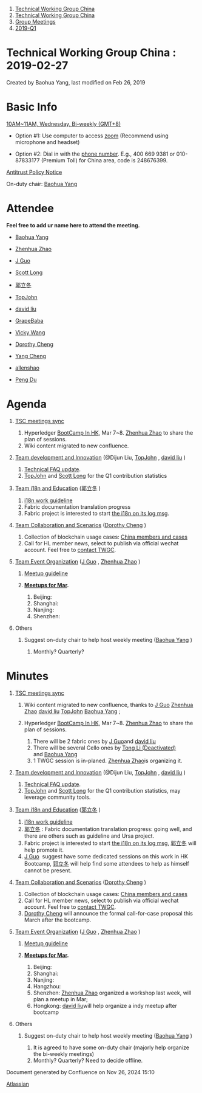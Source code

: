 1. [Technical Working Group China](index.html)
2. [Technical Working Group China](Technical-Working-Group-China_22151170.html)
3. [Group Meetings](Group-Meetings_22151180.html)
4. [2019-Q1](2019-Q1_22151184.html)

# Technical Working Group China : 2019-02-27

Created by Baohua Yang, last modified on Feb 26, 2019

# Basic Info

[10AM~11AM, Wednesday, Bi-weekly (GMT+8)](#)

- Option #1: Use computer to access [zoom](https://zoom.us/my/hyperledger.community "https://zoom.us/my/hyperledger.community") (Recommend using microphone and headset)

<!--THE END-->

- Option #2: Dial in with the [phone number](https://zoom.us/zoomconference?m=mTUdEBuT33gjEcR54Rqsi1KmFyNgSLYP). E.g., 400 669 9381 or 010-87833177 (Premium Toll) for China area, code is 248676399.

[Antitrust Policy Notice](https://docs.google.com/presentation/d/1punUCr0mSZT9gMKCs3vCYqbWbjeS_RG-18ZrhkfwoYc/edit?ts=5a14dfdf)

On-duty chair: [Baohua Yang](https://lf-hyperledger.atlassian.net/wiki/people/557058:17d87dbf-05fe-4c1b-84cf-fd69f7fcbb20?ref=confluence)

# Attendee

**Feel free to add ur name here to attend the meeting.**

- [Baohua Yang](https://lf-hyperledger.atlassian.net/wiki/people/557058:17d87dbf-05fe-4c1b-84cf-fd69f7fcbb20?ref=confluence)
- [Zhenhua Zhao](https://lf-hyperledger.atlassian.net/wiki/people/5da669613c95d00c3c649d6e?ref=confluence)
  
- [J Guo](https://lf-hyperledger.atlassian.net/wiki/people/70121:6a297646-8eaf-48bb-afd9-76ce748a10eb?ref=confluence)
  
- [Scott Long](https://lf-hyperledger.atlassian.net/wiki/people/712020:d1bf34a5-5759-4945-8433-6da36f1c6870?ref=confluence)
  
- [郭立冬](https://lf-hyperledger.atlassian.net/wiki/people/6183eb45bcb574006810d17f?ref=confluence)
  
- [TopJohn](https://lf-hyperledger.atlassian.net/wiki/people/5b417eec10d57114135ec9aa?ref=confluence)
- [david liu](https://lf-hyperledger.atlassian.net/wiki/people/557058:ccdd3d2a-7f2a-4159-a2f2-de5fc7776831?ref=confluence)
  
- [GrapeBaba](https://lf-hyperledger.atlassian.net/wiki/people/70121:9d3e098c-7104-4922-a304-f5a035cd60ad?ref=confluence)
- [Vicky Wang](https://lf-hyperledger.atlassian.net/wiki/people/712020:10c2fd9c-adc0-4de7-a1cf-1130c6b6f884?ref=confluence)
- [Dorothy Cheng](https://lf-hyperledger.atlassian.net/wiki/people/712020:7e5a518b-9be6-4b40-8450-a804ca93647a?ref=confluence)
  
- [Yang Cheng](https://lf-hyperledger.atlassian.net/wiki/people/712020:4461a0ca-7fe6-4b0c-9a5e-2eb1d121e60a?ref=confluence)
  
- [allenshao](https://lf-hyperledger.atlassian.net/wiki/people/70121:94959fcf-c3bb-4ec7-98c8-cd9ecf26db53?ref=confluence)
- [Peng Du](https://lf-hyperledger.atlassian.net/wiki/people/712020:40cfa3db-3ae0-4442-b843-16a107ce7b9f?ref=confluence)

# Agenda

1. [TSC meetings sync](https://lists.hyperledger.org/g/tsc "https://lists.hyperledger.org/g/tsc")
   
   1. Hyperledger [BootCamp In HK](https://lf-hyperledger.atlassian.net/wiki/display/BOOTHK/BootCamp+-+Hong+Kong), Mar 7~8. [Zhenhua Zhao](https://lf-hyperledger.atlassian.net/wiki/people/5da669613c95d00c3c649d6e?ref=confluence) to share the plan of sessions.
   2. Wiki content migrated to new confluence.
2. [Team development and Innovation](https://lf-hyperledger.atlassian.net/wiki/display/TWGC/Development+and+Innovation) (@Dijun Liu, [TopJohn](https://lf-hyperledger.atlassian.net/wiki/people/5b417eec10d57114135ec9aa?ref=confluence) , [david liu](https://lf-hyperledger.atlassian.net/wiki/people/557058:ccdd3d2a-7f2a-4159-a2f2-de5fc7776831?ref=confluence) )
   
   1. [Technical FAQ update](https://lf-hyperledger.atlassian.net/wiki/display/TWGC/FAQ).
   2. [TopJohn](https://lf-hyperledger.atlassian.net/wiki/people/5b417eec10d57114135ec9aa?ref=confluence) and [Scott Long](https://lf-hyperledger.atlassian.net/wiki/people/712020:d1bf34a5-5759-4945-8433-6da36f1c6870?ref=confluence) for the Q1 contribution statistics
3. [Team i18n and Education](https://lf-hyperledger.atlassian.net/wiki/display/TWGC/i18n+and+Education) ([郭立冬](https://lf-hyperledger.atlassian.net/wiki/people/6183eb45bcb574006810d17f?ref=confluence) )
   
   1. [i18n work guideline](https://wiki-archive.hyperledger.org/groups/twgc/team_ie/guideline "groups:twgc:team_ie:guideline")
   2. Fabric documentation translation progress
   3. Fabric project is interested to start [the i18n on its log msg](https://jira.hyperledger.org/browse/FAB-14302).
4. [Team Collaboration and Scenarios](https://lf-hyperledger.atlassian.net/wiki/display/TWGC/Collaborations+and+Scenarios) ([Dorothy Cheng](https://lf-hyperledger.atlassian.net/wiki/people/712020:7e5a518b-9be6-4b40-8450-a804ca93647a?ref=confluence) )
   
   1. Collection of blockchain usage cases: [China members and cases](https://wiki.hyperledger.org/groups/twgc/team_cs "https://wiki.hyperledger.org/groups/twgc/team_cs")
   2. Call for HL member news, select to publish via official wechat account. Feel free to [contact TWGC](mailto:twg-china@lists.hyperledger.org).
5. [Team Event Organization](https://lf-hyperledger.atlassian.net/wiki/display/TWGC/Events+Organization) ([J Guo](https://lf-hyperledger.atlassian.net/wiki/people/70121:6a297646-8eaf-48bb-afd9-76ce748a10eb?ref=confluence) , [Zhenhua Zhao](https://lf-hyperledger.atlassian.net/wiki/people/5da669613c95d00c3c649d6e?ref=confluence) )
   
   1. [Meetup guideline](https://wiki-archive.hyperledger.org/groups/twgc/events/guideline "groups:twgc:events:guideline")
   2. **[Meetups for Mar](https://lf-hyperledger.atlassian.net/wiki/display/TWGC/Events+Organization).**
      
      1. Beijing:
      2. Shanghai:
      3. Nanjing:
      4. Shenzhen:
6. Others
   
   1. Suggest on-duty chair to help host weekly meeting ([Baohua Yang](https://lf-hyperledger.atlassian.net/wiki/people/557058:17d87dbf-05fe-4c1b-84cf-fd69f7fcbb20?ref=confluence) )
      
      1. Monthly? Quarterly?

# Minutes

1. [TSC meetings sync](https://lists.hyperledger.org/g/tsc "https://lists.hyperledger.org/g/tsc")
   
   1. Wiki content migrated to new confluence, thanks to [J Guo](https://lf-hyperledger.atlassian.net/wiki/people/70121:6a297646-8eaf-48bb-afd9-76ce748a10eb?ref=confluence) [Zhenhua Zhao](https://lf-hyperledger.atlassian.net/wiki/people/5da669613c95d00c3c649d6e?ref=confluence) [david liu](https://lf-hyperledger.atlassian.net/wiki/people/557058:ccdd3d2a-7f2a-4159-a2f2-de5fc7776831?ref=confluence) [TopJohn](https://lf-hyperledger.atlassian.net/wiki/people/5b417eec10d57114135ec9aa?ref=confluence) [Baohua Yang](https://lf-hyperledger.atlassian.net/wiki/people/557058:17d87dbf-05fe-4c1b-84cf-fd69f7fcbb20?ref=confluence) ;
   2. Hyperledger [BootCamp In HK](https://lf-hyperledger.atlassian.net/wiki/display/BOOTHK/BootCamp+-+Hong+Kong), Mar 7~8. [Zhenhua Zhao](https://lf-hyperledger.atlassian.net/wiki/people/5da669613c95d00c3c649d6e?ref=confluence) to share the plan of sessions.
      
      1. There will be 2 fabric ones by [J Guo](https://lf-hyperledger.atlassian.net/wiki/people/70121:6a297646-8eaf-48bb-afd9-76ce748a10eb?ref=confluence)and [david liu](https://lf-hyperledger.atlassian.net/wiki/people/557058:ccdd3d2a-7f2a-4159-a2f2-de5fc7776831?ref=confluence)
      2. There will be several Cello ones by [Tong Li (Deactivated)](https://lf-hyperledger.atlassian.net/wiki/people/712020:7579aadb-a578-4296-b576-84509b88eb92?ref=confluence) and [Baohua Yang](https://lf-hyperledger.atlassian.net/wiki/people/557058:17d87dbf-05fe-4c1b-84cf-fd69f7fcbb20?ref=confluence)
      3. 1 TWGC session is in-planed. [Zhenhua Zhao](https://lf-hyperledger.atlassian.net/wiki/people/5da669613c95d00c3c649d6e?ref=confluence)is organizing it.
2. [Team development and Innovation](https://lf-hyperledger.atlassian.net/wiki/display/TWGC/Development+and+Innovation) (@Dijun Liu, [TopJohn](https://lf-hyperledger.atlassian.net/wiki/people/5b417eec10d57114135ec9aa?ref=confluence) , [david liu](https://lf-hyperledger.atlassian.net/wiki/people/557058:ccdd3d2a-7f2a-4159-a2f2-de5fc7776831?ref=confluence) )
   
   1. [Technical FAQ update](https://lf-hyperledger.atlassian.net/wiki/display/TWGC/FAQ).
   2. [TopJohn](https://lf-hyperledger.atlassian.net/wiki/people/5b417eec10d57114135ec9aa?ref=confluence) and [Scott Long](https://lf-hyperledger.atlassian.net/wiki/people/712020:d1bf34a5-5759-4945-8433-6da36f1c6870?ref=confluence) for the Q1 contribution statistics, may leverage community tools.
3. [Team i18n and Education](https://lf-hyperledger.atlassian.net/wiki/display/TWGC/i18n+and+Education) ([郭立冬](https://lf-hyperledger.atlassian.net/wiki/people/6183eb45bcb574006810d17f?ref=confluence) )
   
   1. [i18n work guideline](https://wiki-archive.hyperledger.org/groups/twgc/team_ie/guideline "groups:twgc:team_ie:guideline")
   2. [郭立冬](https://lf-hyperledger.atlassian.net/wiki/people/6183eb45bcb574006810d17f?ref=confluence) : Fabric documentation translation progress: going well, and there are others such as guideline and Ursa project.
   3. Fabric project is interested to start [the i18n on its log msg](https://jira.hyperledger.org/browse/FAB-14302), [郭立冬](https://lf-hyperledger.atlassian.net/wiki/people/6183eb45bcb574006810d17f?ref=confluence) will help promote it.
   4. [J Guo](https://lf-hyperledger.atlassian.net/wiki/people/70121:6a297646-8eaf-48bb-afd9-76ce748a10eb?ref=confluence)  suggest have some dedicated sessions on this work in HK Bootcamp, [郭立冬](https://lf-hyperledger.atlassian.net/wiki/people/6183eb45bcb574006810d17f?ref=confluence) will help find some attendees to help as himself cannot be present.
4. [Team Collaboration and Scenarios](https://lf-hyperledger.atlassian.net/wiki/display/TWGC/Collaborations+and+Scenarios) ([Dorothy Cheng](https://lf-hyperledger.atlassian.net/wiki/people/712020:7e5a518b-9be6-4b40-8450-a804ca93647a?ref=confluence) )
   
   1. Collection of blockchain usage cases: [China members and cases](https://wiki.hyperledger.org/groups/twgc/team_cs "https://wiki.hyperledger.org/groups/twgc/team_cs")
   2. Call for HL member news, select to publish via official wechat account. Feel free to [contact TWGC](mailto:twg-china@lists.hyperledger.org).
   3. [Dorothy Cheng](https://lf-hyperledger.atlassian.net/wiki/people/712020:7e5a518b-9be6-4b40-8450-a804ca93647a?ref=confluence) will announce the formal call-for-case proposal this March after the bootcamp.
5. [Team Event Organization](https://lf-hyperledger.atlassian.net/wiki/display/TWGC/Events+Organization) ([J Guo](https://lf-hyperledger.atlassian.net/wiki/people/70121:6a297646-8eaf-48bb-afd9-76ce748a10eb?ref=confluence) , [Zhenhua Zhao](https://lf-hyperledger.atlassian.net/wiki/people/5da669613c95d00c3c649d6e?ref=confluence) )
   
   1. [Meetup guideline](https://wiki-archive.hyperledger.org/groups/twgc/events/guideline "groups:twgc:events:guideline")
   2. **[Meetups for Mar](https://lf-hyperledger.atlassian.net/wiki/display/TWGC/Events+Organization).**
      
      1. Beijing:
      2. Shanghai:
      3. Nanjing:
      4. Hangzhou:
      5. Shenzhen: [Zhenhua Zhao](https://lf-hyperledger.atlassian.net/wiki/people/5da669613c95d00c3c649d6e?ref=confluence) organized a workshop last week, will plan a meetup in Mar;
      6. Hongkong: [david liu](https://lf-hyperledger.atlassian.net/wiki/people/557058:ccdd3d2a-7f2a-4159-a2f2-de5fc7776831?ref=confluence)will help organize a indy meetup after bootcamp
6. Others
   
   1. Suggest on-duty chair to help host weekly meeting ([Baohua Yang](https://lf-hyperledger.atlassian.net/wiki/people/557058:17d87dbf-05fe-4c1b-84cf-fd69f7fcbb20?ref=confluence) )
      
      1. It is agreed to have some on-duty chair (majorly help organize the bi-weekly meetings)
      2. Monthly? Quarterly? Need to decide offline.

Document generated by Confluence on Nov 26, 2024 15:10

[Atlassian](http://www.atlassian.com/)
